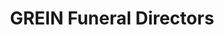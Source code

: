 ---
title: "GREIN Funeral Directors"
url: /chicago/grein-funeral-directors/
shop: funeral directors
---